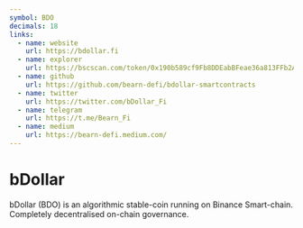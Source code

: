```yaml
---
symbol: BDO
decimals: 18
links:
  - name: website
    url: https://bdollar.fi
  - name: explorer
    url: https://bscscan.com/token/0x190b589cf9Fb8DDEabBFeae36a813FFb2A702454
  - name: github
    url: https://github.com/bearn-defi/bdollar-smartcontracts
  - name: twitter
    url: https://twitter.com/bDollar_Fi
  - name: telegram
    url: https://t.me/Bearn_Fi
  - name: medium
    url: https://bearn-defi.medium.com/
---
```


# bDollar

bDollar (BDO) is an algorithmic stable-coin running on Binance Smart-chain. Completely decentralised on-chain governance.
